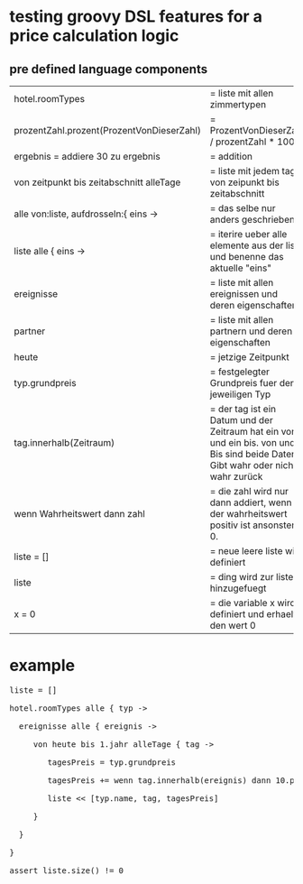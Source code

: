 

# testing groovy DSL features for a price calculation logic #

## pre defined language components

<table>
<tbody><tr>
<td> hotel.roomTypes</td>
<td> = liste mit allen zimmertypen</td>
</tr>
<tr>
<td> prozentZahl.prozent(ProzentVonDieserZahl)</td>
<td> = ProzentVonDieserZahl / prozentZahl * 100</td>
</tr>
<tr>
<td> ergebnis = addiere 30 zu ergebnis</td>
<td> = addition</td>
</tr>
<tr>
<td> von zeitpunkt bis zeitabschnitt alleTage</td>
<td> = liste mit jedem tag von zeipunkt bis zeitabschnitt</td>
</tr>
<tr>
<td> alle von:liste, aufdrosseln:{ eins -&gt;</td>
<td> = das selbe nur anders geschrieben</td>
</tr>
<tr>
<td> liste alle { eins -&gt;</td>
<td> = iterire ueber alle elemente aus der liste und benenne das aktuelle "eins"</td>
</tr>
<tr>
<td> ereignisse</td>
<td> = liste mit allen ereignissen und deren eigenschaften</td>
</tr>
<tr>
<td> partner</td>
<td> = liste mit allen partnern und deren eigenschaften</td>
</tr>
<tr>
<td> heute</td>
<td> = jetzige Zeitpunkt</td>
</tr>
<tr>
<td> typ.grundpreis</td>
<td> = festgelegter Grundpreis fuer den jeweiligen Typ</td>
</tr>
<tr>
<td> tag.innerhalb(Zeitraum)</td>
<td> = der tag ist ein Datum und der Zeitraum hat ein von und ein bis. von und Bis sind beide Daten. Gibt wahr oder nicht wahr zurück</td>
</tr>
<tr>
<td> wenn Wahrheitswert dann zahl</td>
<td> = die zahl wird nur dann addiert, wenn der wahrheitswert positiv ist ansonsten 0.</td>
</tr>
<tr>
<td> liste = []</td>
<td> = neue leere liste wird definiert</td>
</tr>
<tr>
<td> liste </td>
<td> = ding wird zur liste hinzugefuegt</td>
</tr>
<tr>
<td> x = 0</td>
<td> = die variable x wird definiert und erhaelt den wert 0</td>
</tr>
</tbody></table>

# example #
<pre>
liste = []

hotel.roomTypes alle { typ ->

  ereignisse alle { ereignis ->

     von heute bis 1.jahr alleTage { tag ->

        tagesPreis = typ.grundpreis

        tagesPreis += wenn tag.innerhalb(ereignis) dann 10.prozent(tagesPreis)

        liste << [typ.name, tag, tagesPreis]

     }

  }

}

assert liste.size() != 0
</pre>

